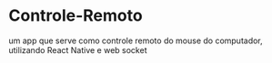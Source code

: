 # Controle-Remoto
um app que serve como controle remoto do mouse do computador, utilizando React Native e web socket
